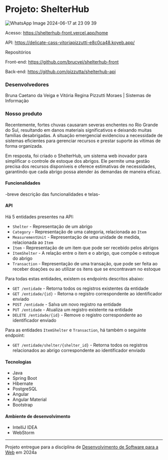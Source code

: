 # Projeto: ShelterHub

![WhatsApp Image 2024-06-17 at 23 09 39](https://github.com/elc1090/project3-2024a-shelterhub/assets/20145947/b36a9b75-4dfd-4bc6-9556-7cdc843147f7)


Acesso: https://shelterhub-front.vercel.app/home

API: https://delicate-cass-vitoriapizzutti-e8c0ca48.koyeb.app/

Repositórios

Front-end: https://github.com/brucvei/shelterhub-front

Back-end: https://github.com/pizzutta/shelterhub-api

### Desenvolvedores

Bruna Caetano da Veiga e Vitória Regina Pizzutti Moraes | Sistemas de Informação

### Nosso produto

Recentemente, fortes chuvas causaram severas enchentes no Rio Grande do Sul, resultando em danos materiais significativos e deixando muitas famílias desabrigadas. A situação emergencial evidenciou a necessidade de sistemas eficientes para gerenciar recursos e prestar suporte às vítimas de forma organizada.

Em resposta, foi criado o ShelterHub, um sistema web inovador para simplificar o controle de estoque dos abrigos. Ele permite uma gestão precisa dos recursos disponíveis e oferece estimativas de necessidades, garantindo que cada abrigo possa atender às demandas de maneira eficaz.

#### Funcionalidades

-breve descrição das funcionalidades e telas-

#### API

Há 5 entidades presentes na API:

- ``Shelter`` - Representação de um abrigo
- ``Category`` - Representação de uma categoria, relacionada ao ``Item``
- ``MeasurementUnit`` - Representação de uma unidade de medida, relacionada ao ``Item``
- ``Item`` - Representação de um item que pode ser recebido pelos abrigos
- ``ItemShelter`` - A relação entre o item e o abrigo, que compõe o estoque do abrigo
- ``Transaction`` - Representação de uma transação, que pode ser feita ao receber doações ou ao utilizar os itens que se encontravam no estoque

Para todas estas entidades, existem os endpoints descritos abaixo:

- ``GET /entidade`` - Retorna todos os registros existentes da entidade
- ``GET /entidade/{id}`` - Retorna o registro correspondente ao identificador enviado
- ``POST /entidade`` - Salva um novo registro na entidade
- ``PUT /entidade`` - Atualiza um registro existente na entidade
- ``DELETE /entidade/{id}`` - Remove o registro correspondente ao identificador enviado

Para as entidades ``ItemShelter`` e ``Transaction``, há também o seguinte endpoint:

- ``GET /entidade/shelter/{shelter_id}`` - Retorna todos os registros relacionados ao abrigo correspondente ao identificador enviado

#### Tecnologias

- Java
- Spring Boot
- Hibernate
- PostgreSQL
- Angular
- Angular Material
- Bootstrap

#### Ambiente de desenvolvimento

- IntelliJ IDEA
- WebStorm

---
Projeto entregue para a disciplina de [Desenvolvimento de Software para a Web](http://github.com/andreainfufsm/elc1090-2024a) em 2024a
